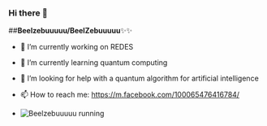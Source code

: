 ### Hi there 👋

##**Beelzebuuuuu/BeelZebuuuuu**✨✨



- 🔭 I’m currently working on REDES 

- 🌱 I’m currently learning quantum computing

- 🤔 I’m looking for help with a quantum algorithm for artificial intelligence

- 📫 How to reach me: https://m.facebook.com/100065476416784/  
 
- ![Beelzebuuuuu running](https://m.imgur.com/a/zFlGjhD)

